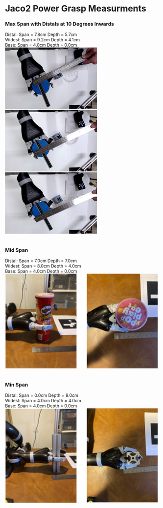 # Jaco2 Power Grasp Measurments


### Max Span with Distals at 10 Degrees Inwards

Distal: Span = 7.8cm Depth = 5.7cm <br>
Widest: Span = 9.2cm Depth = 4.1cm <br>
Base: Span = 4.0cm Depth = 0.0cm <br>
<img src="Images/Jaco2_power_max_base.jpg" width="300"> <img src="Images/Jaco2_power_max_mid.jpg" width="300"> <img src="Images/Jaco2_power_max_distal.jpg" width="300"> <br>
<br>

### Mid Span

Distal: Span = 7.0cm Depth = 7.0cm <br>
Widest: Span = 8.0cm Depth = 4.0cm <br>
Base: Span = 4.0cm Depth = 0.0cm <br>
<img src="Images/Jaco2_power_mid.png" width="500"> <br>
<br>

### Min Span

Distal: Span = 0.0cm Depth = 8.0cm <br>
Widest: Span = 4.0cm Depth = 4.0cm <br>
Base: Span = 4.0cm Depth = 0.0cm <br>
<img src="Images/Jaco2_power_min.png" width="500"> <br>
